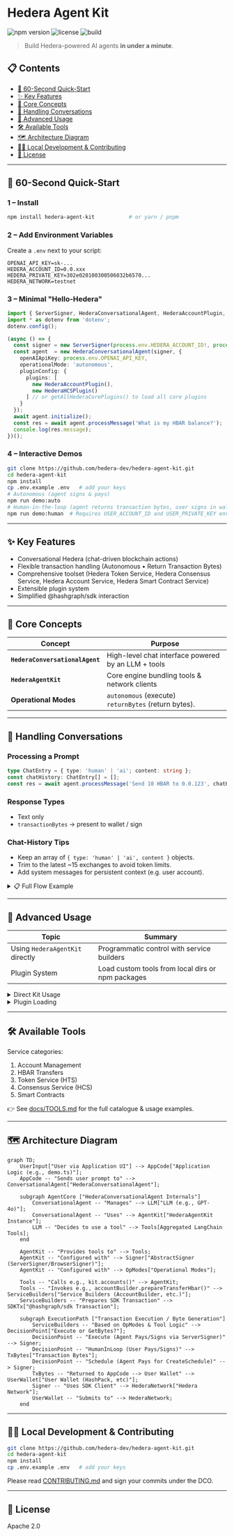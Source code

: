 # Hedera Agent Kit

![npm version](https://badgen.net/npm/v/hedera-agent-kit)
![license](https://badgen.net/github/license/hedera-dev/hedera-agent-kit)
![build](https://badgen.net/github/checks/hedera-dev/hedera-agent-kit)

> Build Hedera-powered AI agents **in under a minute**.

## 📋 Contents

- [🚀 60-Second Quick-Start](#-60-second-quick-start)
- [✨ Key Features](#-key-features)
- [🧠 Core Concepts](#-core-concepts)
- [💬 Handling Conversations](#-handling-conversations)
- [🔧 Advanced Usage](#-advanced-usage)
- [🛠️ Available Tools](#️-available-tools)
- [🗺 Architecture Diagram](#-architecture-diagram)
- [🧑‍💻 Local Development & Contributing](#-local-development--contributing)
- [📜 License](#-license)

---

## 🚀 60-Second Quick-Start

### 1 – Install
```bash
npm install hedera-agent-kit           # or yarn / pnpm
```


### 2 – Add Environment Variables
Create a `.env` next to your script:
```env
OPENAI_API_KEY=sk-...
HEDERA_ACCOUNT_ID=0.0.xxx
HEDERA_PRIVATE_KEY=302e020100300506032b6570...
HEDERA_NETWORK=testnet
```

### 3 – Minimal "Hello-Hedera"
```ts
import { ServerSigner, HederaConversationalAgent, HederaAccountPlugin, HederaHCSPlugin } from 'hedera-agent-kit';
import * as dotenv from 'dotenv';
dotenv.config();

(async () => {
  const signer = new ServerSigner(process.env.HEDERA_ACCOUNT_ID!, process.env.HEDERA_PRIVATE_KEY!, 'testnet');
  const agent  = new HederaConversationalAgent(signer, {
    openAIApiKey: process.env.OPENAI_API_KEY,
    operationalMode: 'autonomous',
    pluginConfig: {
      plugins: [
        new HederaAccountPlugin(),
        new HederaHCSPlugin()
      ] // or getAllHederaCorePlugins() to load all core plugins
    }
  });
  await agent.initialize();
  const res = await agent.processMessage('What is my HBAR balance?');
  console.log(res.message);
})();
```

### 4 – Interactive Demos
```bash
git clone https://github.com/hedera-dev/hedera-agent-kit.git
cd hedera-agent-kit
npm install
cp .env.example .env   # add your keys
# Autonomous (agent signs & pays)
npm run demo:auto
# Human-in-the-loop (agent returns transaction bytes, user signs in wallet)
npm run demo:human  # Requires USER_ACCOUNT_ID and USER_PRIVATE_KEY env vars for human signer
```

---

## ✨ Key Features
- Conversational Hedera (chat-driven blockchain actions)
- Flexible transaction handling (Autonomous • Return Transaction Bytes)
- Comprehensive toolset (Hedera Token Service, Hedera Consensus Service, Hedera Account Service, Hedera Smart Contract Service)
- Extensible plugin system
- Simplified @hashgraph/sdk interaction

---

## 🧠 Core Concepts
| Concept | Purpose |
|---------|---------|
| **`HederaConversationalAgent`** | High-level chat interface powered by an LLM + tools |
| **`HederaAgentKit`** | Core engine bundling tools & network clients |
| **Operational Modes** | `autonomous` (execute)<br>`returnBytes` (return bytes).

---

## 💬 Handling Conversations
### Processing a Prompt
```ts
type ChatEntry = { type: 'human' | 'ai'; content: string };
const chatHistory: ChatEntry[] = [];
const res = await agent.processMessage('Send 10 HBAR to 0.0.123', chatHistory);
```

### Response Types
- Text only
- `transactionBytes` → present to wallet / sign

### Chat-History Tips
* Keep an array of `{ type: 'human' | 'ai', content }` objects.
* Trim to the latest ~15 exchanges to avoid token limits.
* Add system messages for persistent context (e.g. user account).

<details>
<summary>📋 Full Flow Example</summary>

```ts
import { ServerSigner, HederaConversationalAgent, getAllHederaCorePlugins } from 'hedera-agent-kit';
import prompts from 'prompts';

type ChatEntry = { type: 'human' | 'ai'; content: string };

(async () => {
  const signer = new ServerSigner(process.env.HEDERA_ACCOUNT_ID!, process.env.HEDERA_PRIVATE_KEY!, 'testnet');
  const agent  = new HederaConversationalAgent(signer, {
    openAIApiKey: process.env.OPENAI_API_KEY,
    operationalMode: 'autonomous',
    pluginConfig: {
      plugins: getAllHederaCorePlugins()
    }
  });
  await agent.initialize();

  const chatHistory: ChatEntry[] = [];

  while (true) {
    const { msg } = await prompts({ type: 'text', name: 'msg', message: 'You (exit to quit):' });
    if (!msg || msg.toLowerCase() === 'exit') break;

    chatHistory.push({ type: 'human', content: msg });

    const res = await agent.processMessage(msg, chatHistory);
    console.log('AI:', res.message);
    chatHistory.push({ type: 'ai', content: res.message });

    if (res.transactionBytes) {
      console.log('⚠️  Transaction bytes returned – present to wallet.');
    }
    if (res.scheduleId) {
      console.log('🗓  Scheduled TX ID:', res.scheduleId.toString());
    }

    if (chatHistory.length > 20) chatHistory.splice(0, chatHistory.length - 15);
  }
})();
```
</details>

---

## 🔧 Advanced Usage
| Topic | Summary |
|-------|---------|
| Using `HederaAgentKit` directly | Programmatic control with service builders |
| Plugin System | Load custom tools from local dirs or npm packages |

<details>
<summary>Direct Kit Usage</summary>

```ts
import {
  HederaAgentKit,
  ServerSigner,
} from 'hedera-agent-kit';
import { Hbar } from '@hashgraph/sdk';

async function useKitDirectly() {
  const signer = new ServerSigner(
    process.env.HEDERA_ACCOUNT_ID!,
    process.env.HEDERA_PRIVATE_KEY!,
    'testnet'
  );
  const kit = new HederaAgentKit(signer, undefined, 'autonomous');
  await kit.initialize();

  // Transfer HBAR
  const transferResult = await kit
    .accounts()
    .transferHbar({
      transfers: [
        { accountId: '0.0.RECIPIENT', amount: new Hbar(1) },
        { accountId: signer.getAccountId().toString(), amount: new Hbar(-1) },
      ],
      memo: 'Direct kit HBAR transfer',
    })
    .execute();
  console.log('Transfer result:', transferResult);

  // Create a token
  const createTokenResult = await kit
    .hts()
    .createFungibleToken({
      name: 'My Token',
      symbol: 'TKN',
      decimals: 2,
      initialSupply: 1000,
      maxSupply: 10000,
      memo: 'My first token',
    })
    .execute();
  console.log('Token created:', createTokenResult);
}
```
</details>

<details>
<summary>Plugin Loading</summary>

```ts
import {
  HederaConversationalAgent,
  ServerSigner,
} from 'hedera-agent-kit';

import { HelloWorldPlugin } from './examples/hello-world-plugin'; // or your own plugin

async function useCustomPlugin() {
  const signer = new ServerSigner(
    process.env.HEDERA_ACCOUNT_ID!,
    process.env.HEDERA_PRIVATE_KEY!,
    'testnet'
  );

  // Create the kit with plugin configuration
  const kit = new HederaConversationalAgent(
    signer,
    openAIApiKey: openaiApiKey,
    openAIModelName: 'gpt-4o-mini',
    pluginConfig: {
      plugins: [
        new HelloWorldPlugin()
      ]
    }
  );

  await kit.initialize();

  // Now the kit has all your plugin tools available
  const tools = kit.getAggregatedLangChainTools();
  console.log(
    'Available tools including plugins:',
    tools.map((t) => t.name)
  );
}
```
</details>

---

## 🛠️ Available Tools
Service categories:
1. Account Management
2. HBAR Transfers
3. Token Service (HTS)
4. Consensus Service (HCS)
6. Smart Contracts

👉 See [docs/TOOLS.md](docs/TOOLS.md) for the full catalogue & usage examples.

---

## 🗺 Architecture Diagram
```mermaid
graph TD;
    UserInput["User via Application UI"] --> AppCode["Application Logic (e.g., demo.ts)"];
    AppCode -- "Sends user prompt to" --> ConversationalAgent["HederaConversationalAgent"];

    subgraph AgentCore ["HederaConversationalAgent Internals"]
        ConversationalAgent -- "Manages" --> LLM["LLM (e.g., GPT-4o)"];
        ConversationalAgent -- "Uses" --> AgentKit["HederaAgentKit Instance"];
        LLM -- "Decides to use a tool" --> Tools[Aggregated LangChain Tools];
    end

    AgentKit -- "Provides tools to" --> Tools;
    AgentKit -- "Configured with" --> Signer["AbstractSigner (ServerSigner/BrowserSigner)"];
    AgentKit -- "Configured with" --> OpModes["Operational Modes"];

    Tools -- "Calls e.g., kit.accounts()" --> AgentKit;
    Tools -- "Invokes e.g., accountBuilder.prepareTransferHbar()" --> ServiceBuilders["Service Builders (AccountBuilder, etc.)"];
    ServiceBuilders -- "Prepares SDK Transaction" --> SDKTx["@hashgraph/sdk Transaction"];

    subgraph ExecutionPath ["Transaction Execution / Byte Generation"]
        ServiceBuilders -- "Based on OpModes & Tool Logic" --> DecisionPoint["Execute or GetBytes?"];
        DecisionPoint -- "Execute (Agent Pays/Signs via ServerSigner)" --> Signer;
        DecisionPoint -- "HumanInLoop (User Pays/Signs)" --> TxBytes["Transaction Bytes"];
        DecisionPoint -- "Schedule (Agent Pays for CreateSchedule)" --> Signer;
        TxBytes -- "Returned to AppCode --> User Wallet" --> UserWallet["User Wallet (HashPack, etc)"];
        Signer -- "Uses SDK Client" --> HederaNetwork["Hedera Network"];
        UserWallet -- "Submits to" --> HederaNetwork;
    end
```

---

## 🧑‍💻 Local Development & Contributing
```bash
git clone https://github.com/hedera-dev/hedera-agent-kit.git
cd hedera-agent-kit
npm install
cp .env.example .env   # add your keys
```
Please read [CONTRIBUTING.md](./CONTRIBUTING.md) and sign your commits under the DCO.

---

## 📜 License
Apache 2.0